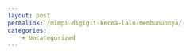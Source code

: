 ```yaml
---
layout: post
permalink: /mimpi-digigit-kecoa-lalu-membunuhnya/
categories:
    - Uncategorized
---
```


